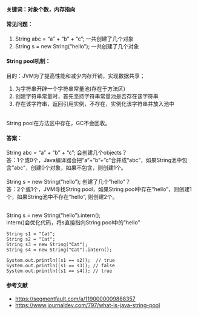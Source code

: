 
#### 关键词：对象个数，内存指向

#### 常见问题：
1. String abc = “a” + “b” + “c”; 一共创建了几个对象
2. String s = new String(“hello”); 一共创建了几个对象

#### String pool机制：
目的：JVM为了提高性能和减少内存开销，实现数据共享；

1. 为字符串开辟一个字符串常量池(存在于方法区)
2. 创建字符串常量时，首先坚持字符串常量池是否存在该字符串
3. 存在该字符串，返回引用实例，不存在，实例化该字符串并放入池中   

<br />
String pool在方法区中存在，GC不会回收。

#### 答案：
String abc = “a” + “b” + “c”;
会创建几个objects？
<br />
答：1个或0个，Java编译器会把”a”+”b”+”c”合并成“abc”，如果String池中包含”abc”，创建0个对象，如果不包含，则创建1个。
<br />
<br />
String s = new String(“hello”);
创建了几个”hello”？
<br />
答：2个或1个，JVM寻找String pool，如果String pool中存在”hello”，则创建1个，如果String池中不存在“hello”, 则创建2个。

<br />
String s = new String(“hello”).intern();
<br />
intern()会优化代码，将s直接指向String pool中的”hello”

```
String s1 = "Cat";		
String s2 = "Cat";		
String s3 = new String("Cat");		
String s4 = new String("Cat").intern();
		
System.out.println((s1 == s2));  // true
System.out.println((s1 == s3)); // false
System.out.println((s1 == s4)); // true
```

#### 参考文献
- https://segmentfault.com/a/1190000009888357
- https://www.journaldev.com/797/what-is-java-string-pool
